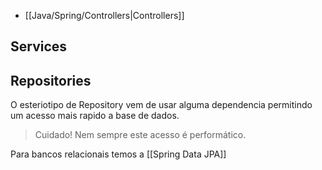 - [[Java/Spring/Controllers|Controllers]]


## Services


## Repositories

O esteriotipo de Repository vem de usar alguma dependencia permitindo um acesso mais rapido  a base de dados.

> Cuidado! Nem sempre este acesso é performático.

Para bancos relacionais temos a [[Spring Data JPA]]